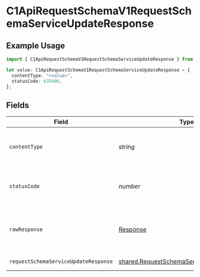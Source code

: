 # C1ApiRequestSchemaV1RequestSchemaServiceUpdateResponse

## Example Usage

```typescript
import { C1ApiRequestSchemaV1RequestSchemaServiceUpdateResponse } from "conductorone-sdk-typescript/sdk/models/operations";

let value: C1ApiRequestSchemaV1RequestSchemaServiceUpdateResponse = {
  contentType: "<value>",
  statusCode: 635406,
};
```

## Fields

| Field                                                                                                         | Type                                                                                                          | Required                                                                                                      | Description                                                                                                   |
| ------------------------------------------------------------------------------------------------------------- | ------------------------------------------------------------------------------------------------------------- | ------------------------------------------------------------------------------------------------------------- | ------------------------------------------------------------------------------------------------------------- |
| `contentType`                                                                                                 | *string*                                                                                                      | :heavy_check_mark:                                                                                            | HTTP response content type for this operation                                                                 |
| `statusCode`                                                                                                  | *number*                                                                                                      | :heavy_check_mark:                                                                                            | HTTP response status code for this operation                                                                  |
| `rawResponse`                                                                                                 | [Response](https://developer.mozilla.org/en-US/docs/Web/API/Response)                                         | :heavy_check_mark:                                                                                            | Raw HTTP response; suitable for custom response parsing                                                       |
| `requestSchemaServiceUpdateResponse`                                                                          | [shared.RequestSchemaServiceUpdateResponse](../../../sdk/models/shared/requestschemaserviceupdateresponse.md) | :heavy_minus_sign:                                                                                            | Successful response                                                                                           |